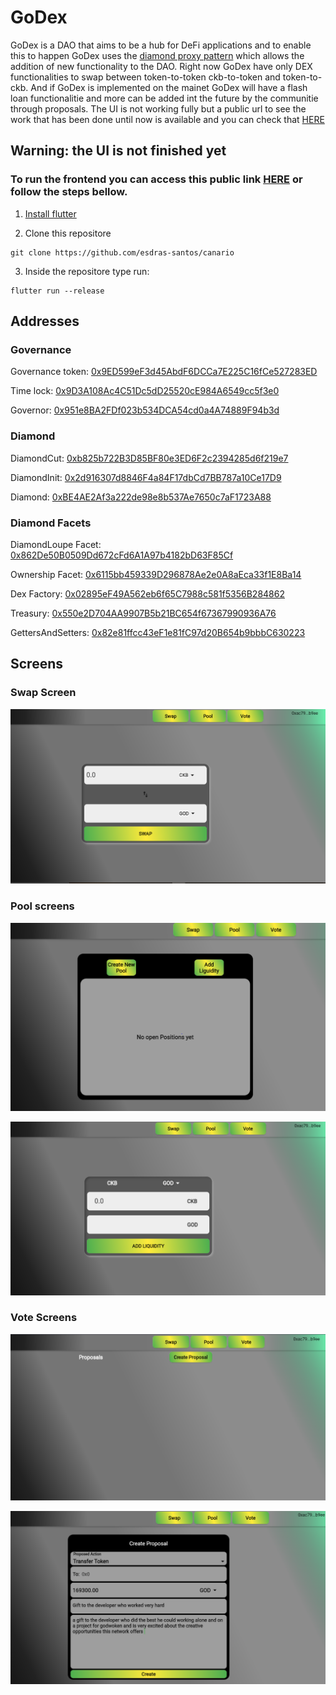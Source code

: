 # GoDex

GoDex is a DAO that aims to be a hub for DeFi applications and to enable this to happen GoDex uses the [diamond proxy pattern](https://eips.ethereum.org/EIPS/eip-2535#diamond-interface)
which allows the addition of new functionality to the DAO. Right now GoDex have only DEX functionalities to swap between token-to-token ckb-to-token and token-to-ckb.
And if GoDex is implemented on the mainet GoDex will have a flash loan functionalitie and more can be added int the future by the communitie through proposals. The UI is not working fully but a public url to see the work that has been done until now is available and you can check that [HERE](https://esdras-santos.github.io/godefi/#/)

## Warning: the UI is not finished yet

### To run the frontend you can access this public link [HERE](https://esdras-santos.github.io/godefi/#/) or follow the steps bellow.

1. [Install flutter](https://docs.flutter.dev/get-started/install)

2. Clone this repositore

```shell
git clone https://github.com/esdras-santos/canario
```

3. Inside the repositore type run: 
```shell
flutter run --release
```

## Addresses

### Governance

Governance token: [0x9ED599eF3d45AbdF6DCCa7E225C16fCe527283ED](https://v1.aggron.gwscan.com/account/0x9ed599ef3d45abdf6dcca7e225c16fce527283ed?search=0x9ed599ef3d45abdf6dcca7e225c16fce527283ed)

Time lock: [0x9D3A108Ac4C51Dc5dD25520cE984A6549cc5f3e0](https://v1.aggron.gwscan.com/account/0x9d3a108ac4c51dc5dd25520ce984a6549cc5f3e0?search=0x9d3a108ac4c51dc5dd25520ce984a6549cc5f3e0)

Governor: [0x951e8BA2FDf023b534DCA54cd0a4A74889F94b3d](https://v1.aggron.gwscan.com/account/0x951e8ba2fdf023b534dca54cd0a4a74889f94b3d?search=0x951e8ba2fdf023b534dca54cd0a4a74889f94b3d)

### Diamond

DiamondCut: [0xb825b722B3D85BF80e3ED6F2c2394285d6f219e7](https://v1.aggron.gwscan.com/account/0xb825b722b3d85bf80e3ed6f2c2394285d6f219e7?search=0xb825b722b3d85bf80e3ed6f2c2394285d6f219e7)

DiamondInit: [0x2d916307d8846F4a84F17dbCd7BB787a10Ce17D9](https://v1.aggron.gwscan.com/account/0x2d916307d8846f4a84f17dbcd7bb787a10ce17d9?search=0x2d916307d8846f4a84f17dbcd7bb787a10ce17d9)

Diamond: [0xBE4AE2Af3a222de98e8b537Ae7650c7aF1723A88](https://v1.aggron.gwscan.com/account/0xbe4ae2af3a222de98e8b537ae7650c7af1723a88?search=0xbe4ae2af3a222de98e8b537ae7650c7af1723a88)

### Diamond Facets

DiamondLoupe Facet: [0x862De50B0509Dd672cFd6A1A97b4182bD63F85Cf](https://v1.aggron.gwscan.com/account/0x862de50b0509dd672cfd6a1a97b4182bd63f85cf?search=0x862de50b0509dd672cfd6a1a97b4182bd63f85cf)

Ownership Facet: [0x6115bb459339D296878Ae2e0A8aEca33f1E8Ba14](https://v1.aggron.gwscan.com/account/0x6115bb459339d296878ae2e0a8aeca33f1e8ba14?search=0x6115bb459339d296878ae2e0a8aeca33f1e8ba14)

Dex Factory: [0x02895eF49A562eb6f65C7988c581f5356B284862](https://v1.aggron.gwscan.com/account/0x02895ef49a562eb6f65c7988c581f5356b284862?search=0x02895ef49a562eb6f65c7988c581f5356b284862)

Treasury: [0x550e2D704AA9907B5b21BC654f67367990936A76](https://v1.aggron.gwscan.com/account/0x550e2d704aa9907b5b21bc654f67367990936a76?search=0x550e2d704aa9907b5b21bc654f67367990936a76)

GettersAndSetters: [0x82e81ffcc43eF1e81fC97d20B654b9bbbC630223](https://v1.aggron.gwscan.com/account/0x82e81ffcc43ef1e81fc97d20b654b9bbbc630223?search=0x82e81ffcc43ef1e81fc97d20b654b9bbbc630223)

## Screens

### Swap Screen

![alt text](https://github.com/esdras-santos/godex/blob/master/extra_media/swap.PNG?raw=true)

### Pool screens

![alt text](https://github.com/esdras-santos/godex/blob/master/extra_media/pool1.PNG?raw=true)

![alt text](https://github.com/esdras-santos/godex/blob/master/extra_media/pool2.PNG?raw=true)

### Vote Screens 

![alt text](https://github.com/esdras-santos/godex/blob/master/extra_media/vote1.PNG?raw=true)

![alt text](https://github.com/esdras-santos/godex/blob/master/extra_media/vote2.PNG?raw=true)


